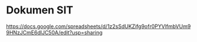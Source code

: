 # Dokumen SIT
https://docs.google.com/spreadsheets/d/1z2sSdUKZifg9ofr0PYVlfmbVUm99HNzJCmE6dlJC50A/edit?usp=sharing